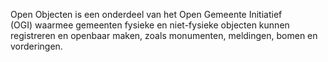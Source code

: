 Open Objecten is een onderdeel van het Open Gemeente Initiatief (OGI) waarmee gemeenten fysieke en niet-fysieke objecten kunnen registreren en openbaar maken, zoals monumenten, meldingen, bomen en vorderingen.
